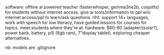 software: offline ai powered teacher (fasterwhisper, gemma3ne2b, coquitts) for students without internet access. give ai tools/information to ppl w/o internet access/ppl to learn/ask questions. rlhf. support 14+ languages, work with speech for low literacy, have guided lessons for courses for topics. meet students where they're at.
hardware: $60-80 (adapter/(solar?), power bank, battery, pi5 (8gb ram), 7"display tablet). exploring cheaper alternatives.

nb: models are .gitignore
